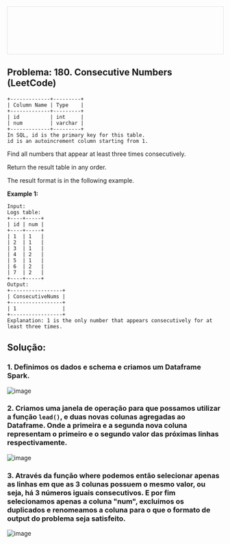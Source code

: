 <div style="width: 100%; border: 1px solid #dfe2e5; overflow: hidden; margin-bottom: 16px;">
 <div style="width: 100%; background-image: url('https://raw.githubusercontent.com/exx3c/exx3c.github.io/refs/heads/main/1_FzQPxYZJfrLZaoseXoIOuw.png'); background-size: cover; background-position: center; height: 110px;"></div>
</div>

## Problema: 180. Consecutive Numbers (LeetCode)

```
+-------------+---------+
| Column Name | Type    |
+-------------+---------+ 
| id          | int     |
| num         | varchar | 
+-------------+---------+ 
In SQL, id is the primary key for this table.
id is an autoincrement column starting from 1.
 ```


Find all numbers that appear at least three times consecutively.

Return the result table in any order.

The result format is in the following example.


**Example 1:**
```
Input:
Logs table:
+----+-----+
| id | num |
+----+-----+
| 1  | 1   |
| 2  | 1   |
| 3  | 1   |
| 4  | 2   |
| 5  | 1   |
| 6  | 2   |
| 7  | 2   |
+----+-----+
Output: 
+-----------------+
| ConsecutiveNums |
+-----------------+
| 1               |
+-----------------+
Explanation: 1 is the only number that appears consecutively for at least three times.
```

## Solução:

### 1. Definimos os dados e schema e criamos um Dataframe Spark.

![image](https://github.com/user-attachments/assets/f87dc0d7-0b2d-4773-9577-9cc41e2be379)

### 2. Criamos uma janela de operação para que possamos utilizar a função ```lead()```, e duas novas colunas agregadas ao Dataframe. Onde a primeira e a segunda nova coluna representam o primeiro e o segundo valor das próximas linhas respectivamente.

![image](https://github.com/user-attachments/assets/5922cc10-c025-48be-904b-5f86f85d732f)

### 3. Através da função where podemos então selecionar apenas as linhas em que as 3 colunas possuem o mesmo valor, ou seja, há 3 números iguais consecutivos. E por fim selecionamos apenas a coluna "num", excluimos os duplicados e renomeamos a coluna para o que o formato de output do problema seja satisfeito.

![image](https://github.com/user-attachments/assets/6ddf890b-fefc-4102-a8c7-f9cd8a2b200e)
